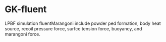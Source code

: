 # GK-fluent
LPBF simulation fluentMarangoni
include powder ped formation, body heat source, recoil pressure force, surfce tension force, buoyancy, and marangoni force.

